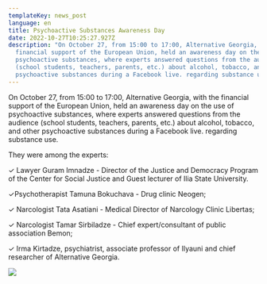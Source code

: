 ```yaml
---
templateKey: news_post
language: en
title: Psychoactive Substances Awareness Day
date: 2022-10-27T10:25:27.927Z
description: "On October 27, from 15:00 to 17:00, Alternative Georgia, with the
  financial support of the European Union, held an awareness day on the use of
  psychoactive substances, where experts answered questions from the audience
  (school students, teachers, parents, etc.) about alcohol, tobacco, and other
  psychoactive substances during a Facebook live. regarding substance use. "
---
```

On October 27, from 15:00 to 17:00, Alternative Georgia, with the financial support of the European Union, held an awareness day on the use of psychoactive substances, where experts answered questions from the audience (school students, teachers, parents, etc.) about alcohol, tobacco, and other psychoactive substances during a Facebook live. regarding substance use.

They were among the experts:

✓ Lawyer Guram Imnadze - Director of the Justice and Democracy Program of the Center for Social Justice and Guest lecturer of Ilia State University.

✓Psychotherapist Tamuna Bokuchava - Drug clinic Neogen;

✓ Narcologist Tata Asatiani - Medical Director of Narcology Clinic Libertas;

✓ Narcologist Tamar Sirbiladze - Chief expert/consultant of public association Bemon;

✓ Irma Kirtadze, psychiatrist, associate professor of Ilyauni and chief researcher of Alternative Georgia.



![](/media/uploads/ფსიქოაქტიური-ნივთიერებების-შესახებ-ინფორმირებულობის-დღე.jpg)

</div>